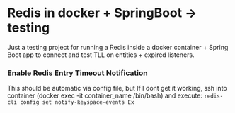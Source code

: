 # Redis in docker + SpringBoot -> testing
Just a testing project for running a Redis inside a docker container + Spring Boot app to connect and test TLL on entities + expired listeners.


### Enable Redis Entry Timeout Notification
This should be automatic via config file, but If I dont get it working, ssh into container (docker exec -it container_name /bin/bash) and execute:
`redis-cli config set notify-keyspace-events Ex`
